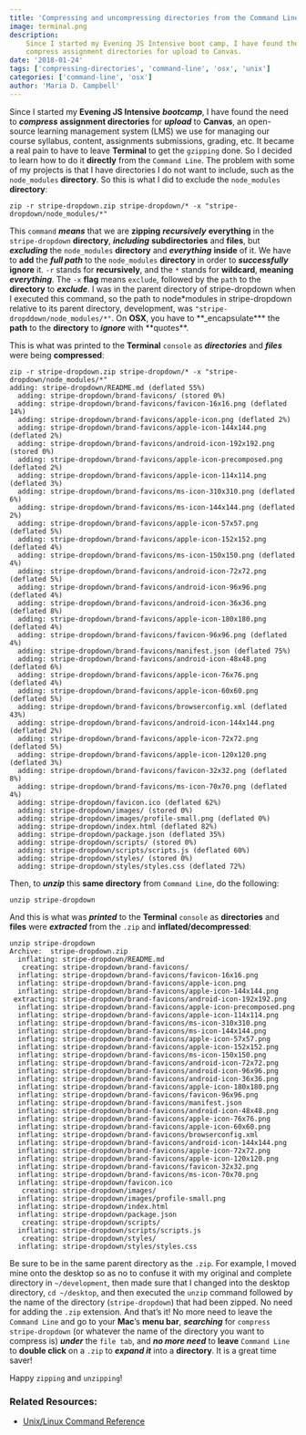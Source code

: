```yaml
---
title: 'Compressing and uncompressing directories from the Command Line'
image: terminal.png
description:
    Since I started my Evening JS Intensive boot camp, I have found the need to
    compress assignment directories for upload to Canvas.
date: '2018-01-24'
tags: ['compressing-directories', 'command-line', 'osx', 'unix']
categories: ['command-line', 'osx']
author: 'Maria D. Campbell'
---
```


Since I started my **Evening JS Intensive** **_bootcamp_**, I have found the
need to **_compress_** **assignment directories** for **_upload_** to
**Canvas**, an open-source learning management system (LMS) we use for managing
our course syllabus, content, assignments submissions, grading, etc. It became a
real pain to have to leave **Terminal** to get the `gzipping` done. So I decided
to learn how to do it **directly** from the `Command Line`. The problem with
some of my projects is that I have directories I do not want to include, such as
the `node_modules` **directory**. So this is what I did to exclude the
`node_modules` **directory**:

```shell
zip -r stripe-dropdown.zip stripe-dropdown/* -x "stripe-dropdown/node_modules/*"
```

This `command` **_means_** that we are **zipping** **_recursively_**
**everything** in the `stripe-dropdown` **directory**, **_including_**
**subdirectories** and **files**, but **_excluding_** the `node_modules`
**directory** and **_everything_** **inside** of it. We have to **add** the
**_full path_** to the `node_modules` **directory** in order to
**_successfully_** **ignore** it. `-r` stands for **recursively**, and the `*`
stands for **wildcard**, **meaning** **_everything_**. The `-x` **flag** means
`exclude`, followed by the `path` to the **directory** to **_exclude_**. I was
in the parent directory of stripe-dropdown when I executed this command, so the
path to node*modules in stripe-dropdown relative to its parent directory,
development, was `"stripe-dropddown/node_modules/*"`. On **OSX**, you have to
\*\*\_encapsulate**\* the **path** to the **directory** to **_ignore_** with
**quotes\*\*.

This is what was printed to the **Terminal** `console` as **_directories_** and
**_files_** were being **compressed**:

```shell
zip -r stripe-dropdown.zip stripe-dropdown/* -x "stripe-dropdown/node_modules/*"
adding: stripe-dropdown/README.md (deflated 55%)
  adding: stripe-dropdown/brand-favicons/ (stored 0%)
  adding: stripe-dropdown/brand-favicons/favicon-16x16.png (deflated 14%)
  adding: stripe-dropdown/brand-favicons/apple-icon.png (deflated 2%)
  adding: stripe-dropdown/brand-favicons/apple-icon-144x144.png (deflated 2%)
  adding: stripe-dropdown/brand-favicons/android-icon-192x192.png (stored 0%)
  adding: stripe-dropdown/brand-favicons/apple-icon-precomposed.png (deflated 2%)
  adding: stripe-dropdown/brand-favicons/apple-icon-114x114.png (deflated 3%)
  adding: stripe-dropdown/brand-favicons/ms-icon-310x310.png (deflated 6%)
  adding: stripe-dropdown/brand-favicons/ms-icon-144x144.png (deflated 2%)
  adding: stripe-dropdown/brand-favicons/apple-icon-57x57.png (deflated 5%)
  adding: stripe-dropdown/brand-favicons/apple-icon-152x152.png (deflated 4%)
  adding: stripe-dropdown/brand-favicons/ms-icon-150x150.png (deflated 4%)
  adding: stripe-dropdown/brand-favicons/android-icon-72x72.png (deflated 5%)
  adding: stripe-dropdown/brand-favicons/android-icon-96x96.png (deflated 4%)
  adding: stripe-dropdown/brand-favicons/android-icon-36x36.png (deflated 8%)
  adding: stripe-dropdown/brand-favicons/apple-icon-180x180.png (deflated 4%)
  adding: stripe-dropdown/brand-favicons/favicon-96x96.png (deflated 4%)
  adding: stripe-dropdown/brand-favicons/manifest.json (deflated 75%)
  adding: stripe-dropdown/brand-favicons/android-icon-48x48.png (deflated 6%)
  adding: stripe-dropdown/brand-favicons/apple-icon-76x76.png (deflated 4%)
  adding: stripe-dropdown/brand-favicons/apple-icon-60x60.png (deflated 5%)
  adding: stripe-dropdown/brand-favicons/browserconfig.xml (deflated 43%)
  adding: stripe-dropdown/brand-favicons/android-icon-144x144.png (deflated 2%)
  adding: stripe-dropdown/brand-favicons/apple-icon-72x72.png (deflated 5%)
  adding: stripe-dropdown/brand-favicons/apple-icon-120x120.png (deflated 3%)
  adding: stripe-dropdown/brand-favicons/favicon-32x32.png (deflated 8%)
  adding: stripe-dropdown/brand-favicons/ms-icon-70x70.png (deflated 4%)
  adding: stripe-dropdown/favicon.ico (deflated 62%)
  adding: stripe-dropdown/images/ (stored 0%)
  adding: stripe-dropdown/images/profile-small.png (deflated 0%)
  adding: stripe-dropdown/index.html (deflated 82%)
  adding: stripe-dropdown/package.json (deflated 35%)
  adding: stripe-dropdown/scripts/ (stored 0%)
  adding: stripe-dropdown/scripts/scripts.js (deflated 60%)
  adding: stripe-dropdown/styles/ (stored 0%)
  adding: stripe-dropdown/styles/styles.css (deflated 72%)
```

Then, to **_unzip_** this **same directory** from `Command Line`, do the
following:

```shell
unzip stripe-dropdown
```

And this is what was **_printed_** to the **Terminal** `console` as
**directories** and **files** were **_extracted_** from the `.zip` and
**inflated/decompressed**:

```shell
unzip stripe-dropdown
Archive:  stripe-dropdown.zip
  inflating: stripe-dropdown/README.md
   creating: stripe-dropdown/brand-favicons/
  inflating: stripe-dropdown/brand-favicons/favicon-16x16.png
  inflating: stripe-dropdown/brand-favicons/apple-icon.png
  inflating: stripe-dropdown/brand-favicons/apple-icon-144x144.png
 extracting: stripe-dropdown/brand-favicons/android-icon-192x192.png
  inflating: stripe-dropdown/brand-favicons/apple-icon-precomposed.png
  inflating: stripe-dropdown/brand-favicons/apple-icon-114x114.png
  inflating: stripe-dropdown/brand-favicons/ms-icon-310x310.png
  inflating: stripe-dropdown/brand-favicons/ms-icon-144x144.png
  inflating: stripe-dropdown/brand-favicons/apple-icon-57x57.png
  inflating: stripe-dropdown/brand-favicons/apple-icon-152x152.png
  inflating: stripe-dropdown/brand-favicons/ms-icon-150x150.png
  inflating: stripe-dropdown/brand-favicons/android-icon-72x72.png
  inflating: stripe-dropdown/brand-favicons/android-icon-96x96.png
  inflating: stripe-dropdown/brand-favicons/android-icon-36x36.png
  inflating: stripe-dropdown/brand-favicons/apple-icon-180x180.png
  inflating: stripe-dropdown/brand-favicons/favicon-96x96.png
  inflating: stripe-dropdown/brand-favicons/manifest.json
  inflating: stripe-dropdown/brand-favicons/android-icon-48x48.png
  inflating: stripe-dropdown/brand-favicons/apple-icon-76x76.png
  inflating: stripe-dropdown/brand-favicons/apple-icon-60x60.png
  inflating: stripe-dropdown/brand-favicons/browserconfig.xml
  inflating: stripe-dropdown/brand-favicons/android-icon-144x144.png
  inflating: stripe-dropdown/brand-favicons/apple-icon-72x72.png
  inflating: stripe-dropdown/brand-favicons/apple-icon-120x120.png
  inflating: stripe-dropdown/brand-favicons/favicon-32x32.png
  inflating: stripe-dropdown/brand-favicons/ms-icon-70x70.png
  inflating: stripe-dropdown/favicon.ico
   creating: stripe-dropdown/images/
  inflating: stripe-dropdown/images/profile-small.png
  inflating: stripe-dropdown/index.html
  inflating: stripe-dropdown/package.json
   creating: stripe-dropdown/scripts/
  inflating: stripe-dropdown/scripts/scripts.js
   creating: stripe-dropdown/styles/
  inflating: stripe-dropdown/styles/styles.css
```

Be sure to be in the same parent directory as the `.zip`. For example, I moved
mine onto the desktop so as no to confuse it with my original and complete
directory in `~/development`, then made sure that I changed into the desktop
directory, `cd ~/desktop`, and then executed the `unzip` command followed by the
name of the directory (`stripe-dropdown`) that had been zipped. No need for
adding the `.zip` extension. And that’s it! No more need to leave the
`Command Line` and go to your **Mac**’s **menu bar**, **_searching_** for
`compress stripe-dropdown` (or whatever the name of the directory you want to
compress is) **_under_** the `file tab`, and **_no more need_** to **leave**
`Command Line` to **double click** on a `.zip` to **_expand it_** into a
**directory**. It is a great time saver!

Happy `zipping` and `unzipping`!

### Related Resources:

-   [Unix/Linux Command Reference](https://files.fosswire.com/2007/08/fwunixref.pdf)
